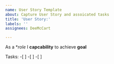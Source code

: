 ```yaml
---
name: User Story Template
about: Capture User Story and assoicated tasks
title: 'User Story:'
labels: ''
assignees: DeeMcCart

---
```


As a **role* I **capcability** to achieve **goal**

Tasks:
-[ ]
-[ ]
-[ ]
